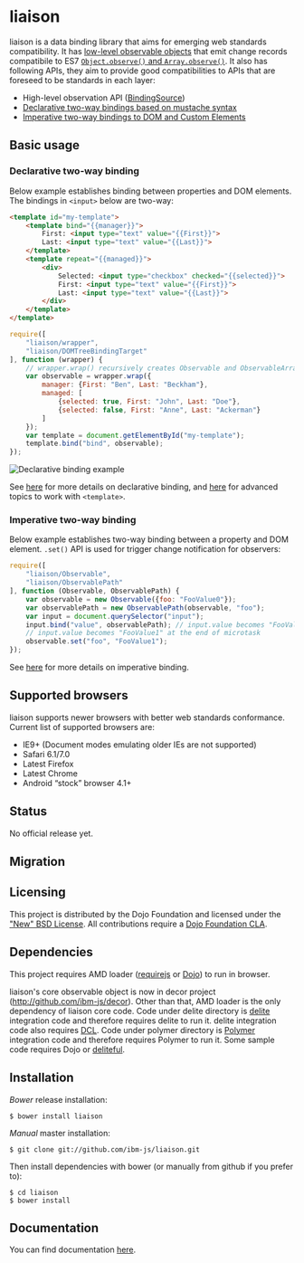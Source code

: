 # liaison

liaison is a data binding library that aims for emerging web standards compatibility.
It has [low-level observable objects](http://ibm-js.github.io/liaison/docs/master/Observable.html) that emit change records compatibile to ES7 [`Object.observe()` and `Array.observe()`](http://wiki.ecmascript.org/doku.php?id=harmony:observe).
It also has following APIs, they aim to provide good compatibilities to APIs that are foreseed to be standards in each layer:

* High-level observation API ([BindingSource](http://ibm-js.github.io/liaison/docs/master/BindingSource.html))
* [Declarative two-way bindings based on mustache syntax](http://ibm-js.github.io/liaison/docs/master/declarative.html)
* [Imperative two-way bindings to DOM and Custom Elements](http://ibm-js.github.io/liaison/docs/master/NodeBind.html)

## Basic usage

### Declarative two-way binding

Below example establishes binding between properties and DOM elements. The bindings in `<input>` below are two-way:

```html
<template id="my-template">
    <template bind="{{manager}}">
        First: <input type="text" value="{{First}}">
        Last: <input type="text" value="{{Last}}">
    </template>
    <template repeat="{{managed}}">
        <div>
            Selected: <input type="checkbox" checked="{{selected}}">
            First: <input type="text" value="{{First}}">
            Last: <input type="text" value="{{Last}}">
        </div>
    </template>
</template>
```

```javascript
require([
    "liaison/wrapper",
    "liaison/DOMTreeBindingTarget"
], function (wrapper) {
    // wrapper.wrap() recursively creates Observable and ObservableArray
    var observable = wrapper.wrap({
        manager: {First: "Ben", Last: "Beckham"},
        managed: [
            {selected: true, First: "John", Last: "Doe"},
            {selected: false, First: "Anne", Last: "Ackerman"}
        ]
    });
    var template = document.getElementById("my-template");
    template.bind("bind", observable);
});
```

![Declarative binding example](http://ibm-js.github.io/liaison/docs/master/images/declarative.png)

See [here](http://ibm-js.github.io/liaison/docs/master/declarative.html) for more details on declarative binding, and [here](http://ibm-js.github.io/liaison/docs/master/template.html) for advanced topics to work with `<template>`.

### Imperative two-way binding

Below example establishes two-way binding between a property and DOM element.
`.set()` API is used for trigger change notification for observers:

```javascript
require([
    "liaison/Observable",
    "liaison/ObservablePath"
], function (Observable, ObservablePath) {
    var observable = new Observable({foo: "FooValue0"});
    var observablePath = new ObservablePath(observable, "foo");
    var input = document.querySelector("input");
    input.bind("value", observablePath); // input.value becomes "FooValue0"
    // input.value becomes "FooValue1" at the end of microtask
    observable.set("foo", "FooValue1");
});
```

See [here](http://ibm-js.github.io/liaison/docs/master/NodeBind.html) for more details on imperative binding.

## Supported browsers

liaison supports newer browsers with better web standards conformance. Current list of supported browsers are:

* IE9+ (Document modes emulating older IEs are not supported)
* Safari 6.1/7.0
* Latest Firefox
* Latest Chrome
* Android “stock” browser 4.1+

## Status

No official release yet.

## Migration

## Licensing

This project is distributed by the Dojo Foundation and licensed under the ["New" BSD License](./LICENSE).
All contributions require a [Dojo Foundation CLA](http://dojofoundation.org/about/claForm).

## Dependencies

This project requires AMD loader ([requirejs](http://requirejs.org/) or [Dojo](http://dojotoolkit.org/)) to run in browser.

liaison's core observable object is now in decor project (http://github.com/ibm-js/decor). Other than that, AMD loader is the only dependency of liaison core code.
Code under delite directory is [delite](https://github.com/ibm-js/delite) integration code and therefore requires delite to run it. delite integration code also requires [DCL](http://www.dcljs.org).
Code under polymer directory is [Polymer](http://www.polymer-project.org/) integration code and therefore requires Polymer to run it.
Some sample code requires Dojo or [deliteful](https://github.com/ibm-js/deliteful).

## Installation

_Bower_ release installation:

    $ bower install liaison

_Manual_ master installation:

	$ git clone git://github.com/ibm-js/liaison.git

Then install dependencies with bower (or manually from github if you prefer to):

	$ cd liaison
	$ bower install

## Documentation

You can find documentation [here](http://ibm-js.github.io/liaison/docs/master/).

